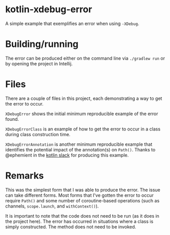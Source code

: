 # kotlin-xdebug-error
A simple example that exemplifies an error when using `-XDebug`.

# Building/running
The error can be produced either on the command line via `./gradlew run` or by opening the project in Intellij.

# Files
There are a couple of files in this project, each demonstrating a way to get the error to occur.

`XDebugError` shows the initial minimum reproducible example of the error found.

`XDebugErrorClass` is an example of how to get the error to occur in a class during class construction time.

`XDebugErrorAnnotation` is another minimum reproducible example that identifies the potential impact of the annotation(s) on `Path()`. Thanks to @ephemient in the [kotlin slack](https://kotlinlang.slack.com) for producing this example.

# Remarks
This was the simplest form that I was able to produce the error. The issue can take different forms. Most forms that I've gotten the error to occur require `Path()` and some number of coroutine-based operations (such as channels, `scope.launch`, and `withContext()`).

It is important to note that the code does not need to be run (as it does in the project here). The error has occurred in situations where a class is simply constructed. The method does not need to be invoked.
